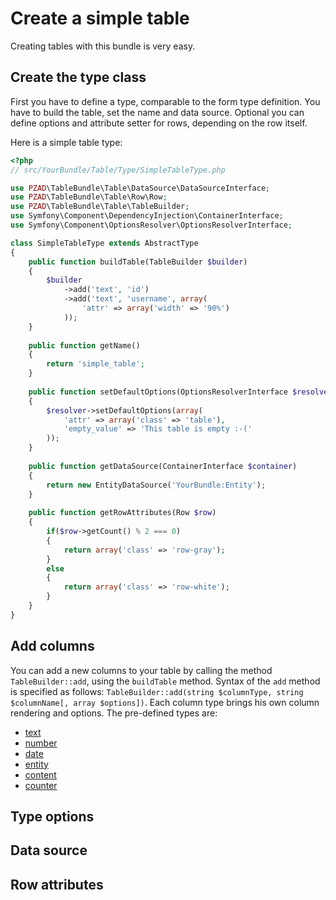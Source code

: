 # Create a simple table
Creating tables with this bundle is very easy.

## Create the type class
First you have to define a type, comparable to the form type definition.
You have to build the table, set the name and data source.
Optional you can define options and attribute setter for rows, depending on the row itself.

Here is a simple table type:
```php
<?php
// src/YourBundle/Table/Type/SimpleTableType.php

use PZAD\TableBundle\Table\DataSource\DataSourceInterface;
use PZAD\TableBundle\Table\Row\Row;
use PZAD\TableBundle\Table\TableBuilder;
use Symfony\Component\DependencyInjection\ContainerInterface;
use Symfony\Component\OptionsResolver\OptionsResolverInterface;

class SimpleTableType extends AbstractType
{
	public function buildTable(TableBuilder $builder)
	{
		$builder
			->add('text', 'id')
			->add('text', 'username', array(
				'attr' => array('width' => '90%')
			));
	}
	
	public function getName()
	{
		return 'simple_table';
	}
	
	public function setDefaultOptions(OptionsResolverInterface $resolver)
	{
		$resolver->setDefaultOptions(array(
			'attr' => array('class' => 'table'),
			'empty_value' => 'This table is empty :-('
		));
	}
	
	public function getDataSource(ContainerInterface $container)
	{
		return new EntityDataSource('YourBundle:Entity');
	}
	
	public function getRowAttributes(Row $row)
	{
		if($row->getCount() % 2 === 0)
		{
			return array('class' => 'row-gray');
		}
		else
		{
			return array('class' => 'row-white');
		}
	}
}
```

## Add columns
You can add a new columns to your table by calling the method `TableBuilder::add`, using the `buildTable` method.
Syntax of the `add` method is specified as follows: `TableBuilder::add(string $columnType, string $columnName[, array $options])`.
Each column type brings his own column rendering and options.
The pre-defined types are:
* [text](columns/text.md)
* [number](columns/number.md)
* [date](columns/date.md)
* [entity](columns/entity.md)
* [content](columns/content.md)
* [counter](columns/counter.md)

## Type options

## Data source 

## Row attributes


